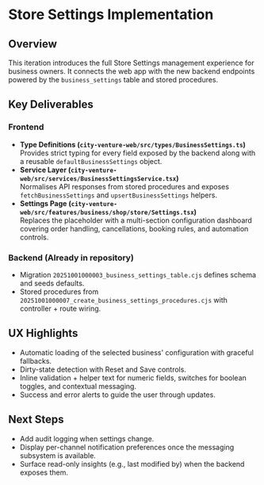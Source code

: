 # Store Settings Implementation

## Overview
This iteration introduces the full Store Settings management experience for business owners. It connects the web app with the new backend endpoints powered by the `business_settings` table and stored procedures.

## Key Deliverables

### Frontend
- **Type Definitions (`city-venture-web/src/types/BusinessSettings.ts`)**  
  Provides strict typing for every field exposed by the backend along with a reusable `defaultBusinessSettings` object.
- **Service Layer (`city-venture-web/src/services/BusinessSettingsService.tsx`)**  
  Normalises API responses from stored procedures and exposes `fetchBusinessSettings` and `upsertBusinessSettings` helpers.
- **Settings Page (`city-venture-web/src/features/business/shop/store/Settings.tsx`)**  
  Replaces the placeholder with a multi-section configuration dashboard covering order handling, cancellations, booking rules, and automation controls.

### Backend (Already in repository)
- Migration `20251001000003_business_settings_table.cjs` defines schema and seeds defaults.
- Stored procedures from `20251001000007_create_business_settings_procedures.cjs` with controller + route wiring.

## UX Highlights
- Automatic loading of the selected business' configuration with graceful fallbacks.
- Dirty-state detection with Reset and Save controls.
- Inline validation + helper text for numeric fields, switches for boolean toggles, and contextual messaging.
- Success and error alerts to guide the user through updates.

## Next Steps
- Add audit logging when settings change.
- Display per-channel notification preferences once the messaging subsystem is available.
- Surface read-only insights (e.g., last modified by) when the backend exposes them.
